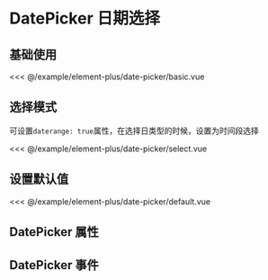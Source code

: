 # DatePicker 日期选择

## 基础使用

<demo md src="date-picker/basic">

<<< @/example/element-plus/date-picker/basic.vue
</demo>

## 选择模式

可设置`daterange: true`属性，在选择日类型的时候，设置为时间段选择

<demo md src="date-picker/select">

<<< @/example/element-plus/date-picker/select.vue
</demo>

## 设置默认值

<demo md src="date-picker/default">

<<< @/example/element-plus/date-picker/default.vue
</demo>

## DatePicker 属性

<v-table type="attrs" :data="[
  { attr :'modelValue / v-model', dec: '绑定值', type: 'string / array', optional: '-', default: '-' },
  { attr :'type', dec: 'daterange:日期  datetimerange:日期时间', type: 'string', optional: 'daterange / datetimerange', default: 'daterange' },
  { attr :'select-type', dec: '设置选择类型模式', type: 'boolean', optional: '-', default: 'false' },
  { attr :'daterange', dec: '选择模式下，选择日类型下设置日期范围', type: 'boolean', optional: '-', default: false },
]" />

## DatePicker 事件

<v-table type="event" :data="[
  { event :'change', dec: '数值改变的时候触发', callback: 'value' },
]" />
